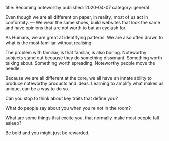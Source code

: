 title: Becoming noteworthy
published: 2020-04-07
category: general

Even though we are all different on paper, in reality, most of us act in conformity. — We wear the same shoes, build websites that look the same and have opinions that are not worth to bat an eyelash for.

As Humans, we are great at identifying patterns. We are also often drawn to what is the most familiar without realising.

The problem with familiar, is that familiar, is also boring. Noteworthy subjects stand out because they do something dissonant. Something worth talking about. Something worth spreading. Noteworthy people move the needle.

Because we are all different at the core, we all have an innate ability to produce noteworthy products and ideas. Learning to amplify what makes us unique, can be a way to do so.

Can you stop to think about key traits that define you?

What do people say about you when you’re not in the room?

What are some things that excite you, that normally make most people fall asleep?

Be bold and you might just be rewarded.

